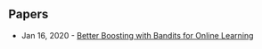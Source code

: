 ## Papers
- Jan 16, 2020 - [Better Boosting with Bandits for Online Learning](https://arxiv.org/abs/2001.06105)